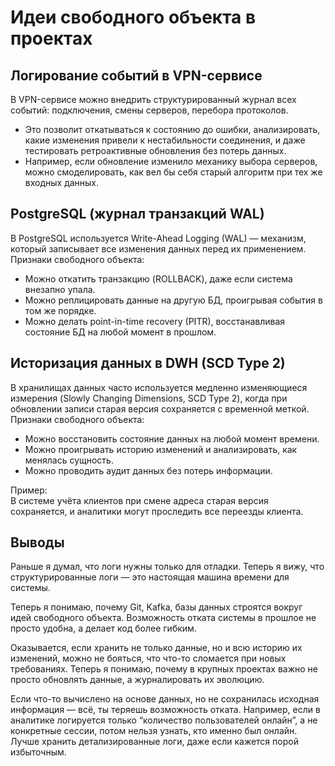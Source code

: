# Идеи свободного объекта в проектах

## Логирование событий в VPN-сервисе

В VPN-сервисе можно внедрить структурированный журнал всех событий: подключения, смены серверов, перебора протоколов.
- Это позволит откатываться к состоянию до ошибки, анализировать, какие изменения привели к нестабильности соединения, и даже тестировать ретроактивные обновления без потерь данных.
- Например, если обновление изменило механику выбора серверов, можно смоделировать, как вел бы себя старый алгоритм при тех же входных данных.

## PostgreSQL (журнал транзакций WAL)

В PostgreSQL используется Write-Ahead Logging (WAL) — механизм, который записывает все изменения данных перед их применением.  
Признаки свободного объекта:
- Можно откатить транзакцию (ROLLBACK), даже если система внезапно упала.
- Можно реплицировать данные на другую БД, проигрывая события в том же порядке.
- Можно делать point-in-time recovery (PITR), восстанавливая состояние БД на любой момент в прошлом.

## Историзация данных в DWH (SCD Type 2)

В хранилищах данных часто используется медленно изменяющиеся измерения (Slowly Changing Dimensions, SCD Type 2), когда при обновлении записи старая версия сохраняется с временной меткой.  
Признаки свободного объекта:
- Можно восстановить состояние данных на любой момент времени.
- Можно проигрывать историю изменений и анализировать, как менялась сущность.
- Можно проводить аудит данных без потерь информации.

Пример:  
В системе учёта клиентов при смене адреса старая версия сохраняется, и аналитики могут проследить все переезды клиента.

## Выводы

Раньше я думал, что логи нужны только для отладки. Теперь я вижу, что структурированные логи — это настоящая машина времени для системы.

Теперь я понимаю, почему Git, Kafka, базы данных строятся вокруг идей свободного объекта. Возможность отката системы в прошлое не просто удобна, а делает код более гибким.

Оказывается, если хранить не только данные, но и всю историю их изменений, можно не бояться, что что-то сломается при новых требованиях. Теперь я понимаю, почему в крупных проектах важно не просто обновлять данные, а журналировать их эволюцию.

Если что-то вычислено на основе данных, но не сохранилась исходная информация — всё, ты теряешь возможность отката. Например, если в аналитике логируется только “количество пользователей онлайн”, а не конкретные сессии, потом нельзя узнать, кто именно был онлайн. Лучше хранить детализированные логи, даже если кажется порой избыточным.
